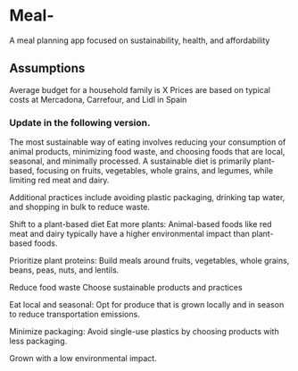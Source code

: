 # Meal-
A meal planning app focused on sustainability, health, and affordability

## Assumptions
Average budget for a household family is X
Prices are based on typical costs at Mercadona, Carrefour, and Lidl in Spain

### Update in the following version.
The most sustainable way of eating involves reducing your consumption of animal products, minimizing food waste, and choosing foods that are local, seasonal, and minimally processed. A sustainable diet is primarily plant-based, focusing on fruits, vegetables, whole grains, and legumes, while limiting red meat and dairy. 

Additional practices include avoiding plastic packaging, drinking tap water, and shopping in bulk to reduce waste.  

Shift to a plant-based diet
Eat more plants: 
Animal-based foods like red meat and dairy typically have a higher environmental impact than plant-based foods. 

Prioritize plant proteins: 
Build meals around fruits, vegetables, whole grains, beans, peas, nuts, and lentils. 

Reduce food waste
Choose sustainable products and practices

Eat local and seasonal: 
Opt for produce that is grown locally and in season to reduce transportation emissions. 

Minimize packaging: 
Avoid single-use plastics by choosing products with less packaging. 

Grown with a low environmental impact. 
